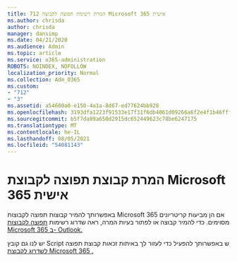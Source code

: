 ```yaml
---
title: 712 המרת רשימת תפוצה לקבוצה Microsoft 365 אישית
ms.author: chrisda
author: chrisda
manager: dansimp
ms.date: 04/21/2020
ms.audience: Admin
ms.topic: article
ms.service: o365-administration
ROBOTS: NOINDEX, NOFOLLOW
localization_priority: Normal
ms.collection: Adm_O365
ms.custom:
- "712"
- "3"
ms.assetid: a54600a0-e150-4a1a-8d67-ed77624bb928
ms.openlocfilehash: 3193dfa1223f91533e17f31f6db4061d09266a6f2e4f1b46fffc40f8fb50fda1
ms.sourcegitcommit: b5f7da89a650d2915dc652449623c78be6247175
ms.translationtype: MT
ms.contentlocale: he-IL
ms.lasthandoff: 08/05/2021
ms.locfileid: "54081143"
---
```

# <a name="convert-a-distribution-group-to-a-microsoft-365-group"></a>המרת קבוצת תפוצה לקבוצת Microsoft 365 אישית

באפשרותך להמיר קבוצות תפוצה לקבוצות Microsoft 365 אם הן מביעות קריטריונים מסוימים. כדי להמיר קבוצה או לפתור בעיות המרה, ראה שדרוג רשימות [תפוצה לקבוצות Microsoft 365 ב- Outlook.](https://docs.microsoft.com/microsoft-365/admin/manage/upgrade-distribution-lists)

יש לנו גם קובץ Script ש באפשרותך להפעיל כדי לעזור לך באיתות זכאות קבוצת תפוצה [לשדרוג לקבוצת Microsoft 365 .](https://aka.ms/DLToM365Group)